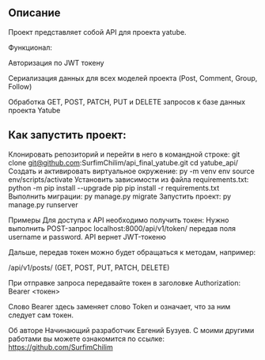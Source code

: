 ## Описание
Проект представляет собой API для проекта yatube.

Функционал:

Авторизация по JWT токену

Сериализация данных для всех моделей проекта (Post, Comment, Group, Follow)

Обработка GET, POST, PATCH, PUT и DELETE запросов к базе данных проекта Yatube

## Как запустить проект:
Клонировать репозиторий и перейти в него в командной строке:
git clone git@github.com:SurfimChilim/api_final_yatube.git
cd yatube_api/
Cоздать и активировать виртуальное окружение:
py -m venv env
source env/scripts/activate
Установить зависимости из файла requirements.txt:
python -m pip install --upgrade pip
pip install -r requirements.txt
Выполнить миграции:
py manage.py migrate
Запустить проект:
py manage.py runserver

Примеры
Для доступа к API необходимо получить токен: Нужно выполнить POST-запрос localhost:8000/api/v1/token/ передав поля username и password. API вернет JWT-токеню

Дальше, передав токен можно будет обращаться к методам, например:

/api/v1/posts/ (GET, POST, PUT, PATCH, DELETE)

При отправке запроса передавайте токен в заголовке Authorization: Bearer <токен>

Слово Bearer здесь заменяет слово Token и означает, что за ним следует сам токен.

Об авторе
Начинающий разработчик Евгений Бузуев. С моими другими работами вы можете ознакомится по ссылке: https://github.com/SurfimChilim
